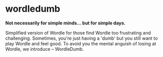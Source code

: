 # wordledumb

**Not necessarily for simple minds... but for simple days.**

Simplified version of Wordle for those find Wordle too frustrating and challenging. Sometimes, you're just having a 'dumb' but you still want to play Wordle and feel good. To avoid you the mental anguish of losing at Wordle, we introduce – WordleDumb.
